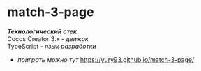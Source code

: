# match-3-page   
***Технологический стек***  
Cocos Creator 3.x - *движок*  
TypeScript - *язык разработки*   

- *поиграть можно тут* https://yury93.github.io/match-3-page/
